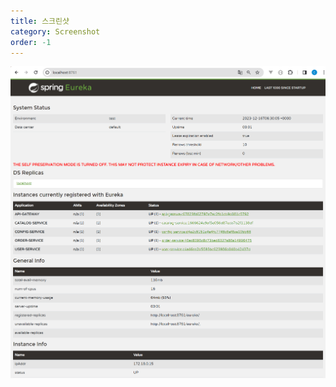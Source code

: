 ```yaml
---
title: 스크린샷 
category: Screenshot
order: -1
---
```



<img src="https://raw.githubusercontent.com/chagchagchag/eda-based-spring-cloud/main/img/v0/EUREKA-SERVER-DASHBOARD.png"/>

